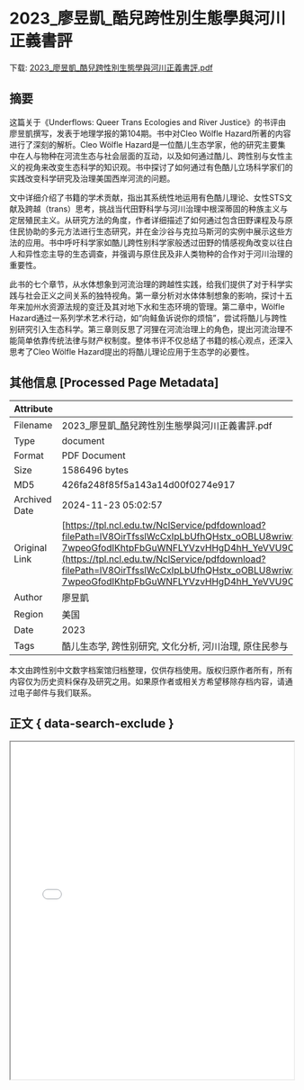 # 2023_廖昱凱_酷兒跨性別生態學與河川正義書評

<!-- tcd_download_link -->
下载: [2023_廖昱凱_酷兒跨性別生態學與河川正義書評.pdf](2023_廖昱凱_酷兒跨性別生態學與河川正義書評.pdf)
<!-- tcd_download_link_end -->

## 摘要

<!-- tcd_abstract -->
这篇关于《Underflows: Queer Trans Ecologies and River Justice》的书评由廖昱凱撰写，发表于地理学报的第104期。书中对Cleo Wölfle Hazard所著的内容进行了深刻的解析。Cleo Wölfle Hazard是一位酷儿生态学家，他的研究主要集中在人与物种在河流生态与社会层面的互动，以及如何通过酷儿、跨性别与女性主义的视角来改变生态科学的知识观。书中探讨了如何通过有色酷儿立场科学家们的实践改变科学研究及治理美国西岸河流的问题。

文中详细介绍了书籍的学术贡献，指出其系统性地运用有色酷儿理论、女性STS文献及跨越（trans）思考，挑战当代田野科学与河川治理中根深蒂固的种族主义与定居殖民主义。从研究方法的角度，作者详细描述了如何通过包含田野课程及与原住民协助的多元方法进行生态研究，并在金沙谷与克拉马斯河的实例中展示这些方法的应用。书中呼吁科学家如酷儿跨性别科学家般透过田野的情感视角改变以往白人和异性恋主导的生态调查，并强调与原住民及非人类物种的合作对于河川治理的重要性。

此书的七个章节，从水体想象到河流治理的跨越性实践，给我们提供了对于科学实践与社会正义之间关系的独特视角。第一章分析对水体体制想象的影响，探讨十五年来加州水资源法规的变迁及其对地下水和生态环境的管理。第二章中，Wölfle Hazard通过一系列学术艺术行动，如“向鲑鱼诉说你的烦恼”，尝试将酷儿与跨性别研究引入生态科学。第三章则反思了河狸在河流治理上的角色，提出河流治理不能简单依靠传统法律与财产权制度。整体书评不仅总结了书籍的核心观点，还深入思考了Cleo Wölfle Hazard提出的将酷儿理论应用于生态学的必要性。

<!-- tcd_abstract_end -->

## 其他信息 [Processed Page Metadata]

| Attribute       | Value                                  |
|-----------------|----------------------------------------|
| Filename        | 2023_廖昱凱_酷兒跨性別生態學與河川正義書評.pdf                             |
| Type            | document                                 |
| Format          | PDF Document                               |
| Size            | 1586496 bytes                           |
| MD5             | 426fa248f85f5a143a14d00f0274e917                                  |
| Archived Date   | 2024-11-23 05:02:57                             |
| Original Link   | [https://tpl.ncl.edu.tw/NclService/pdfdownload?filePath=lV8OirTfsslWcCxIpLbUfhQHstx_oOBLU8wriwS80cq6jUhQ0LNVgtseJeNdluqK&imgType=Bn5sH4BGpJw=&key=ZN_iVD5-7wpeoGfodIKhtpFbGuWNFLYVzvHHgD4hH_YeVVU9OyINO4qBZJhLTxWd&xmlId=0007787676](https://tpl.ncl.edu.tw/NclService/pdfdownload?filePath=lV8OirTfsslWcCxIpLbUfhQHstx_oOBLU8wriwS80cq6jUhQ0LNVgtseJeNdluqK&imgType=Bn5sH4BGpJw=&key=ZN_iVD5-7wpeoGfodIKhtpFbGuWNFLYVzvHHgD4hH_YeVVU9OyINO4qBZJhLTxWd&xmlId=0007787676)                         |
| Author          | 廖昱凱                               |
| Region          | 美国                               |
| Date            | 2023                                 |
| Tags            | 酷儿生态学, 跨性别研究, 文化分析, 河川治理, 原住民参与                                 |

本文由跨性别中文数字档案馆归档整理，仅供存档使用。版权归原作者所有，所有内容仅为历史资料保存及研究之用。如果原作者或相关方希望移除存档内容，请通过电子邮件与我们联系。

## 正文 { data-search-exclude }

<!-- tcd_main_text -->
<iframe src="../2023_廖昱凱_酷兒跨性別生態學與河川正義書評.pdf" width="100%" height="600px">
    <p>无法显示PDF，请下载查看。</p>
</iframe>
<!-- tcd_main_text_end -->

